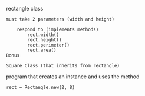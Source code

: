 rectangle class

	must take 2 parameters (width and height)

		respond to (implements methods)
			rect.width()
			rect.height()
			rect.perimeter()
			rect.area()
	Bonus

	Square Class (that inherits from rectangle)

program that creates an instance and uses the method


	rect = Rectangle.new(2, 8)